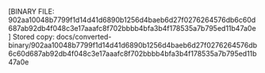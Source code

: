 [BINARY FILE: 902aa10048b7799f1d14d41d6890b1256d4baeb6d27f0276264576db6c60d687ab92db4f048c3e17aaafc8f702bbbb4bfa3b4f178535a7b795ed11b47a0e]
Stored copy: docs/converted-binary/902aa10048b7799f1d14d41d6890b1256d4baeb6d27f0276264576db6c60d687ab92db4f048c3e17aaafc8f702bbbb4bfa3b4f178535a7b795ed11b47a0e
